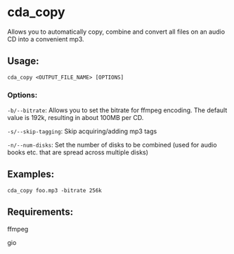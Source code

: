 # cda_copy
Allows you to automatically copy, combine and convert all files on an audio CD into a convenient mp3.

## Usage:
`cda_copy <OUTPUT_FILE_NAME> [OPTIONS]`
### Options:
`-b/--bitrate`: Allows you to set the bitrate for ffmpeg encoding. The default value is 192k, resulting in about 100MB per CD.

`-s/--skip-tagging`: Skip acquiring/adding mp3 tags

`-n/--num-disks`: Set the number of disks to be combined (used for audio books etc. that are spread across multiple disks)

## Examples:
`cda_copy foo.mp3 -bitrate 256k`

## Requirements:
ffmpeg

gio


